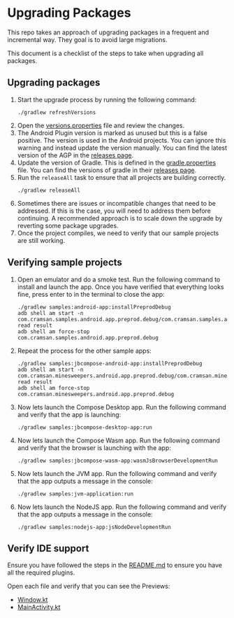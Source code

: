 # Upgrading Packages

This repo takes an approach of upgrading packages in a frequent and incremental way. They goal is to avoid large 
migrations.

This document is a checklist of the steps to take when upgrading all packages.

## Upgrading packages

1. Start the upgrade process by running the following command:
   ```shell
   ./gradlew refreshVersions
   ```
2. Open the [versions.properties](versions.properties) file and review the changes.
3. The Android Plugin version is marked as unused but this is a false positive. The version is used in the Android 
   projects. You can ignore this warning and instead update the version manually. You can find the latest version of 
   the AGP in the [releases page](https://developer.android.com/build/releases/gradle-plugin).
4. Update the version of Gradle. This is defined in the [gradle.properties](gradle/wrapper/gradle-wrapper.properties) file.
   You can find the versions of gradle in their [releases page](https://gradle.org/releases/).
5. Run the `releaseAll` task to ensure that all projects are building correctly.
   ```shell
   ./gradlew releaseAll
   ```
6. Sometimes there are issues or incompatible changes that need to be addressed. If this is the case, you will need to 
   address them before continuing. A recommended approach is to scale down the upgrade by reverting some package 
upgrades.
7. Once the project compiles, we need to verify that our sample projects are still working.

## Verifying sample projects

1. Open an emulator and do a smoke test. Run the following command to install and launch the app. Once you have verified
that everything looks fine, press enter to in the terminal to close the app:

   ```shell
   ./gradlew samples:android-app:installPreprodDebug
   adb shell am start -n com.cramsan.samples.android.app.preprod.debug/com.cramsan.samples.android.app.MainActivity
   read result
   adb shell am force-stop com.cramsan.samples.android.app.preprod.debug
   ```

2. Repeat the process for the other sample apps:

   ```shell
   ./gradlew samples:jbcompose-android-app:installPreprodDebug
   adb shell am start -n com.cramsan.minesweepers.android.app.preprod.debug/com.cramsan.minesweepers.android.app.MainActivity
   read result
   adb shell am force-stop  com.cramsan.minesweepers.android.app.preprod.debug
   ```

3. Now lets launch the Compose Desktop app. Run the following command and verify that the app is launching:

    ```shell
    ./gradlew samples:jbcompose-desktop-app:run
    ```

4. Now lets launch the Compose Wasm app. Run the following command and verify that the browser is launching with the app:

   ```shell
   ./gradlew samples:jbcompose-wasm-app:wasmJsBrowserDevelopmentRun
   ```

5. Now lets launch the JVM app. Run the following command and verify that the app outputs a message in the console:

   ```shell
   ./gradlew samples:jvm-application:run
   ```
6. Now lets launch the NodeJS app. Run the following command and verify that the app outputs a message in the console:

   ```shell
   ./gradlew samples:nodejs-app:jsNodeDevelopmentRun
   ```

## Verify IDE support

Ensure you have followed the steps in the [README.md](README.md) to ensure you have all the required plugins.

Open each file and verify that you can see the Previews:
- [Window.kt](samples/jbcompose-desktop-app/src/main/kotlin/com/cramsan/minesweepers/jvm/Window.kt)
- [MainActivity.kt](samples/jbcompose-android-app/src/androidMain/kotlin/com/cramsan/minesweepers/android/app/MainActivity.kt)